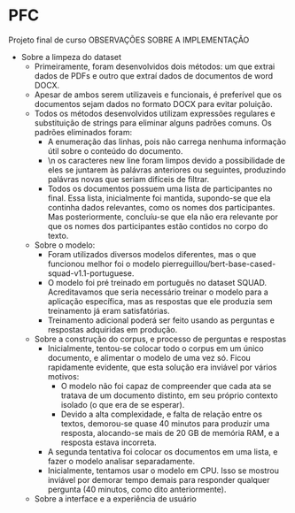 # PFC
Projeto final de curso
OBSERVAÇÕES SOBRE A IMPLEMENTAÇÃO
- Sobre a limpeza do dataset
	- Primeiramente, foram desenvolvidos dois métodos: um que extrai dados de PDFs e outro que extraí dados de documentos de word DOCX.
	- Apesar de ambos serem utilizaveis e funcionais, é preferível que os documentos sejam dados no formato DOCX para evitar poluição.
	- Todos os métodos desenvolvidos utilizam expressões regulares e substituição de strings para eliminar alguns padrões comuns. Os padrões eliminados foram:
		- A enumeração das linhas, pois não carrega nenhuma informação útil sobre o conteúdo do documento.
		- \n os caracteres new line foram limpos devido a possibilidade de eles se juntarem às palávras anteriores ou seguintes, produzindo palávras novas que seriam difíceis de filtrar.
		- Todos os documentos possuem uma lista de participantes no final. Essa lista, inicialmente foi mantida, supondo-se que ela continha dados relevantes, como os nomes dos participantes. Mas posteriormente, concluíu-se que ela não era relevante por que os nomes dos participantes estão contidos no corpo do texto.
	- Sobre o modelo:
		- Foram utilizados diversos modelos diferentes, mas o que funcionou melhor foi o modelo  pierreguillou/bert-base-cased-squad-v1.1-portuguese.
		- O modelo foi pré treinado em português no dataset SQUAD. Acreditavamos que seria necessário treinar o modelo para a aplicação específica, mas as respostas que ele produzia sem treinamento já eram satisfatórias.
		- Treinamento adicional poderá ser feito usando as perguntas e respostas adquiridas em produção.
	- Sobre a construção do corpus, e processo de perguntas e respostas
		- Inicialmente, tentou-se colocar todo o corpus em um único documento, e alimentar o modelo de uma vez só. Ficou rapidamente evidente, que esta solução era inviável por vários motivos:
			- O modelo não foi capaz de compreender que cada ata se tratava de um documento distinto, em seu próprio contexto isolado (o que era de se esperar).
			- Devido a alta complexidade, e falta de relação entre os textos, demorou-se quase 40 minutos para produzir uma resposta, alocando-se mais de 20 GB de memória RAM, e a resposta estava incorreta.
		- A segunda tentativa foi colocar os documentos em uma lista, e fazer o modelo analisar separadamente.
		- Inicialmente, tentamos usar o modelo em CPU. Isso se mostrou inviável por demorar tempo demais para responder qualquer pergunta (40 minutos, como dito anteriormente).
	- Sobre a interface e a experiência de usuário